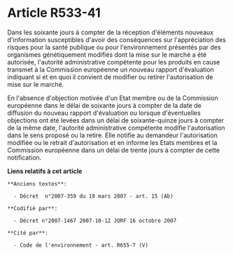 # Article R533-41

Dans les soixante jours à compter de la réception d'éléments nouveaux d'information susceptibles d'avoir des conséquences sur
l'appréciation des risques pour la santé publique ou pour l'environnement présentés par des organismes génétiquement modifiés
dont la mise sur le marché a été autorisée, l'autorité administrative compétente pour les produits en cause transmet à la
Commission européenne un nouveau rapport d'évaluation indiquant si et en quoi il convient de modifier ou retirer
l'autorisation de mise sur le marché.

En l'absence d'objection motivée d'un Etat membre ou de la Commission européenne dans le délai de soixante jours à compter de
la date de diffusion du nouveau rapport d'évaluation ou lorsque d'éventuelles objections ont été levées dans un délai de
soixante-quinze jours à compter de la même date, l'autorité administrative compétente modifie l'autorisation dans le sens
proposé ou la retire. Elle notifie au demandeur l'autorisation modifiée ou le retrait d'autorisation et en informe les Etats
membres et la Commission européenne dans un délai de trente jours à compter de cette notification.

**Liens relatifs à cet article**

	**Anciens textes**:

	  - Décret  n°2007-359 du 19 mars 2007 - art. 15 (Ab)

	**Codifié par**:

	  - Décret n°2007-1467 2007-10-12 JORF 16 octobre 2007

	**Cité par**:

	  - Code de l'environnement - art. R655-7 (V)
